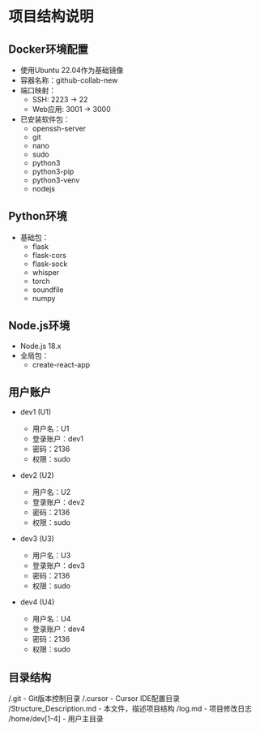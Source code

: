 # 项目结构说明

## Docker环境配置
- 使用Ubuntu 22.04作为基础镜像
- 容器名称：github-collab-new
- 端口映射：
  - SSH: 2223 -> 22
  - Web应用: 3001 -> 3000
- 已安装软件包：
  - openssh-server
  - git
  - nano
  - sudo
  - python3
  - python3-pip
  - python3-venv
  - nodejs

## Python环境
- 基础包：
  - flask
  - flask-cors
  - flask-sock
  - whisper
  - torch
  - soundfile
  - numpy

## Node.js环境
- Node.js 18.x
- 全局包：
  - create-react-app

## 用户账户
- dev1 (U1)
  - 用户名：U1
  - 登录账户：dev1
  - 密码：2136
  - 权限：sudo

- dev2 (U2)
  - 用户名：U2
  - 登录账户：dev2
  - 密码：2136
  - 权限：sudo

- dev3 (U3)
  - 用户名：U3
  - 登录账户：dev3
  - 密码：2136
  - 权限：sudo

- dev4 (U4)
  - 用户名：U4
  - 登录账户：dev4
  - 密码：2136
  - 权限：sudo

## 目录结构
/.git - Git版本控制目录
/.cursor - Cursor IDE配置目录
/Structure_Description.md - 本文件，描述项目结构
/log.md - 项目修改日志
/home/dev[1-4] - 用户主目录 
